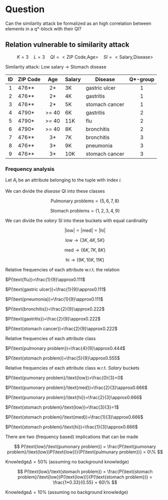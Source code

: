 # Question

Can the similarity attack be formalized as an high correlation between elements in a q\*-block with their QI?

## Relation vulnerable to similarity attack

$$
  K = 3 \quad L = 3 \quad QI=<\text{ZIP Code,Age}> \quad SI=<\text{Salary,Disease}>
$$

Similarity attack: Low salary $\rightarrow$ Stomach disease

| **ID** | **ZIP Code** | **Age** | **Salary** | **Disease**    | **Q\*-group** |
| :----: | ------------ | :-----: | ---------- | -------------- | :-----------: |
|   1    | 476\*\*      |   2\*   | 3K         | gastric ulcer  |       1       |
|   2    | 476\*\*      |   2\*   | 4K         | gastritis      |       1       |
|   3    | 476\*\*      |   2\*   | 5K         | stomach cancer |       1       |
|   4    | 4790\*       |  >= 40  | 6K         | gastritis      |       2       |
|   5    | 4790\*       |  >= 40  | 11K        | flu            |       2       |
|   6    | 4790\*       |  >= 40  | 8K         | bronchitis     |       2       |
|   7    | 476\*\*      |   3\*   | 7K         | bronchitis     |       3       |
|   8    | 476\*\*      |   3\*   | 9K         | pneumonia      |       3       |
|   9    | 476\*\*      |   3\*   | 10K        | stomach cancer |       3       |

### Frequency analysis

Let $A_i$ be an attribute belonging to the tuple with index $i$.

We can divide the _disease_ QI into these classes

$$
\text{Pulmonary problems}=\{ 5,6,7,8 \}
$$

$$
\text{Stomach problems}=\{ 1,2,3,4,9 \}
$$

We can divide the _salary_ SI into these buckets with equal cardinality

$$
|\text{low}|=|\text{med}|=|\text{hi}|
$$

$$
\text{low} \rightarrow \{ 3K,4K,5K \}
$$

$$
\text{med} \rightarrow \{ 6K,7K,8K \}
$$

$$
\text{hi} \rightarrow \{ 9K,10K,11K \}
$$

Relative frequencies of each attribute w.r.t. the relation

$P(\text{flu})=\frac{1}{9}\approx0.111$

$P(\text{gastric ulcer})=\frac{1}{9}\approx0.111$

$P(\text{pneumonia})=\frac{1}{9}\approx0.111$

$P(\text{bronchitis})=\frac{2}{9}\approx0.222$

$P(\text{gastritis})=\frac{2}{9}\approx0.222$

$P(\text{stomach cancer})=\frac{2}{9}\approx0.222$

Relative frequencies of each attribute class

$P(\text{pulmonary problem})=\frac{4}{9}\approx0.444$

$P(\text{stomach problem})=\frac{5}{9}\approx0.555$

Relative frequencies of each attribute class w.r.t. _Salary_ buckets

$P(\text{pumonary problem}/\text{low})=\frac{0}{3}=0$

$P(\text{pumonary problem}/\text{med})=\frac{2}{3}\approx0.666$

$P(\text{pumonary problem}/\text{hi})=\frac{2}{3}\approx0.666$

$P(\text{stomach problem}/\text{low})=\frac{3}{3}=1$

$P(\text{stomach problem}/\text{med})=\frac{1}{3}\approx0.666$

$P(\text{stomach problem}/\text{hi})=\frac{1}{3}\approx0.666$

There are two (frequency based) implications that can be made

$$
P(\text{low}/\text{pumonary problem}) =
\frac{P(\text{pumonary problem}/\text{low})P(\text{low})}{P(\text{pulmunary problem})} = 0\%
$$

$\text{Knowledge}\Delta=50\%$ (assuming no background knowledge)

$$
P(\text{low}/\text{stomach problem}) =
\frac{P(\text{stomach problem}/\text{low})P(\text{low})}{P(\text{stomach problem})} = \frac{1*0.33}{0.55} = 60\%
$$

$\text{Knowledge}\Delta=10\%$ (assuming no background knowledge)
